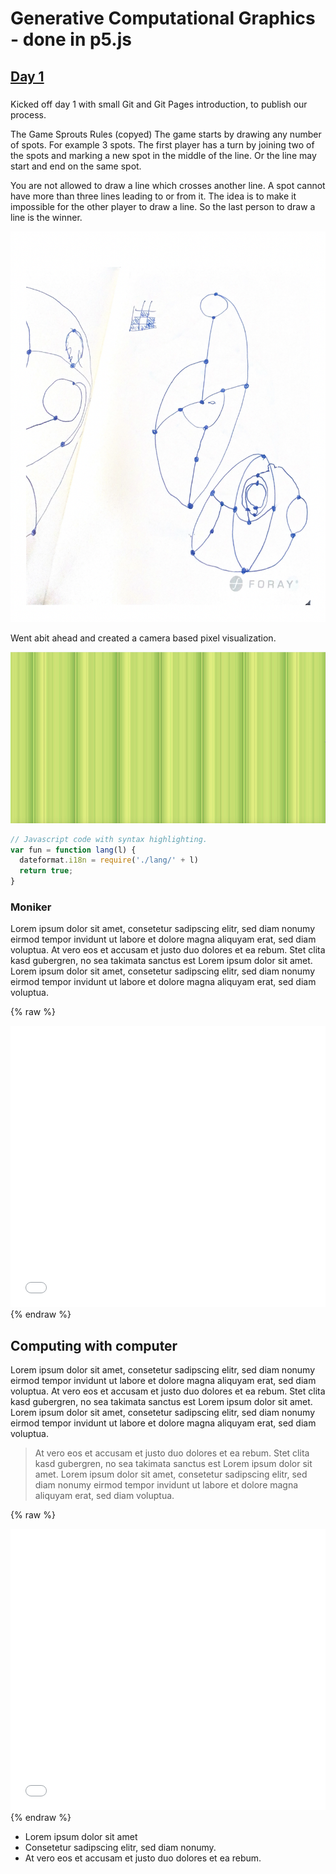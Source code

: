 # Generative Computational Graphics - done in p5.js

## [Day 1](https://digitalideation.github.io/gencg_h2101/notes/day01/) 

### 
Kicked off day 1 with small Git and Git Pages introduction, to publish our process.

The Game Sprouts
Rules (copyed)
The game starts by drawing any number of spots. For example 3 spots. The first player has a turn by joining two of the spots and marking a new spot in the middle of the line. Or the line may start and end on the same spot.

You are not allowed to draw a line which crosses another line. A spot cannot have more than three lines leading to or from it. The idea is to make it impossible for the other player to draw a line. So the last person to draw a line is the winner.

![Sprouts example](content/day01/01/game.png)

Went abit ahead and created a camera based pixel visualization. 

![Pixel manipulation](content/day01/01/Green.png)

```js
// Javascript code with syntax highlighting.
var fun = function lang(l) {
  dateformat.i18n = require('./lang/' + l)
  return true;
}
```

### Moniker

Lorem ipsum dolor sit amet, consetetur sadipscing elitr, sed diam nonumy eirmod tempor invidunt ut labore et dolore magna aliquyam erat, sed diam voluptua. At vero eos et accusam et justo duo dolores et ea rebum. Stet clita kasd gubergren, no sea takimata sanctus est Lorem ipsum dolor sit amet. Lorem ipsum dolor sit amet, consetetur sadipscing elitr, sed diam nonumy eirmod tempor invidunt ut labore et dolore magna aliquyam erat, sed diam voluptua.

{% raw %}
<iframe src="content/day01/01/embed.html" width="100%" height="450" frameborder="no"></iframe>
{% endraw %}


## Computing with computer

Lorem ipsum dolor sit amet, consetetur sadipscing elitr, sed diam nonumy eirmod tempor invidunt ut labore et dolore magna aliquyam erat, sed diam voluptua. At vero eos et accusam et justo duo dolores et ea rebum. Stet clita kasd gubergren, no sea takimata sanctus est Lorem ipsum dolor sit amet. Lorem ipsum dolor sit amet, consetetur sadipscing elitr, sed diam nonumy eirmod tempor invidunt ut labore et dolore magna aliquyam erat, sed diam voluptua.

> At vero eos et accusam et justo duo dolores et ea rebum. Stet clita kasd gubergren, no sea takimata sanctus est Lorem ipsum dolor sit amet. Lorem ipsum dolor sit amet, consetetur sadipscing elitr, sed diam nonumy eirmod tempor invidunt ut labore et dolore magna aliquyam erat, sed diam voluptua.

{% raw %}
<iframe src="content/day01/02/embed.html" width="100%" height="450" frameborder="no"></iframe>
{% endraw %}

* Lorem ipsum dolor sit amet
* Consetetur sadipscing elitr, sed diam nonumy.
* At vero eos et accusam et justo duo dolores et ea rebum. 
